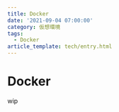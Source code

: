 ```yaml
---
title: Docker
date: '2021-09-04 07:00:00'
category: 仮想環境
tags:
  - Docker
article_template: tech/entry.html
---
```

# Docker

wip
